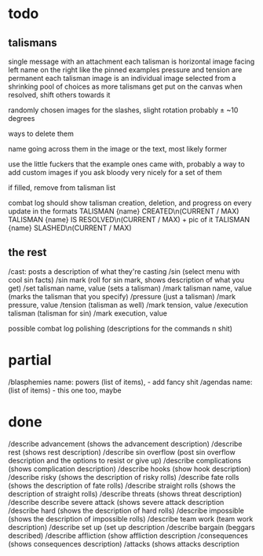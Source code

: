 # todo

## talismans

single message with an attachment
    each talisman is horizontal
        image facing left
        name on the right like the pinned examples
        pressure and tension are permanent
        each talisman image is an individual image selected from a shrinking pool of choices as more talismans get put on the canvas
        when resolved, shift others towards it

randomly chosen images for the slashes, slight rotation probably  ± ~10 degrees


ways to delete them

name going across them in the image or the text, most likely former

use the little fuckers that the example ones came with, probably a way to add custom images if you ask bloody very nicely for a set of them

if filled, remove from talisman list

combat log should show talisman creation, deletion, and progress on every update in the formats
    TALISMAN {name} CREATED\n(CURRENT / MAX)
        TALISMAN {name} IS RESOLVED\n(CURRENT / MAX) + pic of it
        TALISMAN {name} SLASHED\n(CURRENT / MAX)


## the rest

/cast: posts a description of what they're casting
/sin (select menu with cool sin facts)
/sin mark (roll for sin mark, shows description of what you get)
/set talisman name, value (sets a talisman)
/mark talisman name, value (marks the talisman that you specify)
/pressure (just a talisman)
/mark pressure, value
/tension (talisman as well)
/mark tension, value
/execution talisman (talisman for sin)
/mark execution, value

possible combat log
polishing (descriptions for the commands n shit)

# partial
/blasphemies name: powers (list of items),
    - add fancy shit
/agendas name: (list of items)
    - this one too, maybe


# done
/describe advancement (shows the advancement description)
/describe rest (shows rest description)
/describe sin overflow (post sin overflow description and the options to resist or give up)
/describe complications (shows complication description)
/describe hooks (show hook description)
/describe risky (shows the description of risky rolls)
/describe fate rolls (shows the description of fate rolls)
/describe straight rolls (shows the description of straight rolls)
/describe threats (shows threat description)
/describe describe severe attack (shows severe attack description
/describe hard (shows the description of hard rolls)
/describe impossible (shows the description of impossible rolls)
/describe team work (team work description)
/describe set up (set up description
/describe bargain (beggars described)
/describe affliction (show affliction description
/consequences (shows consequences description)
/attacks (shows attacks description
